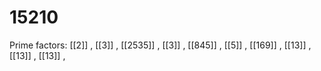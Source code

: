 # 15210

Prime factors: [[2]] , [[3]] , [[2535]] , [[3]] , [[845]] , [[5]] , [[169]] , [[13]] , [[13]] , [[13]] , 